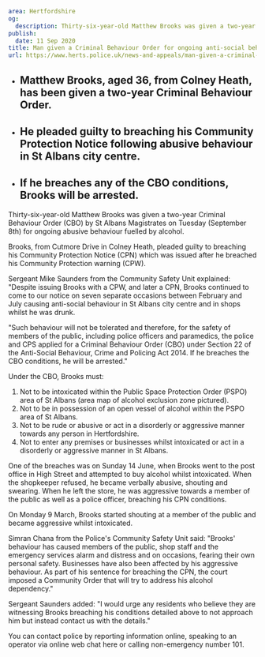 ```yaml
area: Hertfordshire
og:
  description: Thirty-six-year-old Matthew Brooks was given a two-year Criminal Behaviour Order (CBO) by St Albans Magistrates on Tuesday (September 8th) for ongoing abusive behaviour fuelled by alcohol.
publish:
  date: 11 Sep 2020
title: Man given a Criminal Behaviour Order for ongoing anti-social behaviour in St Albans
url: https://www.herts.police.uk/news-and-appeals/man-given-a-criminal-behaviour-order-for-ongoing-anti-social-behaviour-in-st-albans-0604f
```

* ## Matthew Brooks, aged 36, from Colney Heath, has been given a two-year Criminal Behaviour Order.

 * ## He pleaded guilty to breaching his Community Protection Notice following abusive behaviour in St Albans city centre.

 * ## If he breaches any of the CBO conditions, Brooks will be arrested.

Thirty-six-year-old Matthew Brooks was given a two-year Criminal Behaviour Order (CBO) by St Albans Magistrates on Tuesday (September 8th) for ongoing abusive behaviour fuelled by alcohol.

Brooks, from Cutmore Drive in Colney Heath, pleaded guilty to breaching his Community Protection Notice (CPN) which was issued after he breached his Community Protection warning (CPW).

Sergeant Mike Saunders from the Community Safety Unit explained: "Despite issuing Brooks with a CPW, and later a CPN, Brooks continued to come to our notice on seven separate occasions between February and July causing anti-social behaviour in St Albans city centre and in shops whilst he was drunk.

"Such behaviour will not be tolerated and therefore, for the safety of members of the public, including police officers and paramedics, the police and CPS applied for a Criminal Behaviour Order (CBO) under Section 22 of the Anti-Social Behaviour, Crime and Policing Act 2014. If he breaches the CBO conditions, he will be arrested."

Under the CBO, Brooks must:

 1. Not to be intoxicated within the Public Space Protection Order (PSPO) area of St Albans (area map of alcohol exclusion zone pictured).
 2. Not to be in possession of an open vessel of alcohol within the PSPO area of St Albans.
 3. Not to be rude or abusive or act in a disorderly or aggressive manner towards any person in Hertfordshire.
 4. Not to enter any premises or businesses whilst intoxicated or act in a disorderly or aggressive manner in St Albans.

One of the breaches was on Sunday 14 June, when Brooks went to the post office in High Street and attempted to buy alcohol whilst intoxicated. When the shopkeeper refused, he became verbally abusive, shouting and swearing. When he left the store, he was aggressive towards a member of the public as well as a police officer, breaching his CPN conditions.

On Monday 9 March, Brooks started shouting at a member of the public and became aggressive whilst intoxicated.

Simran Chana from the Police's Community Safety Unit said: "Brooks' behaviour has caused members of the public, shop staff and the emergency services alarm and distress and on occasions, fearing their own personal safety. Businesses have also been affected by his aggressive behaviour. As part of his sentence for breaching the CPN, the court imposed a Community Order that will try to address his alcohol dependency."

Sergeant Saunders added: "I would urge any residents who believe they are witnessing Brooks breaching his conditions detailed above to not approach him but instead contact us with the details."

You can contact police by reporting information online, speaking to an operator via online web chat here or calling non-emergency number 101.
